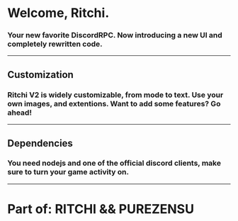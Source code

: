 # Welcome, Ritchi.
### Your new favorite DiscordRPC. Now introducing a new UI and completely rewritten code.
-----
## Customization
### Ritchi V2 is widely customizable, from mode to text. Use your own images, and extentions. Want to add some features? Go ahead!
------
## Dependencies
### You need nodejs and one of the official discord clients, make sure to turn your game activity on.
------
# Part of: RITCHI && PUREZENSU
